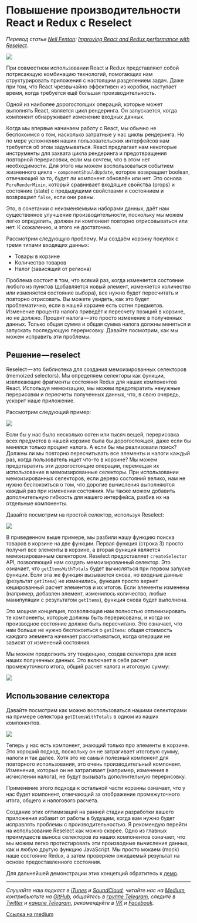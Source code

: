 # Повышение производительности React и Redux с Reselect

*Перевод статьи [Neil Fenton](http://blog.rangle.io/author/neil-fenton/): [Improving React and Redux performance with Reselect](http://blog.rangle.io/react-and-redux-performance-with-reselect/).*

![](https://cdn-images-1.medium.com/max/800/1*IZnhG2FnMcOg1KWTeGC4cA.gif)

При совместном использовании React и Redux представляют собой потрясающую комбинацию технологий, помогающих нам структурировать приложения с настоящим разделением задач. Даже при том, что React чрезвычайно эффективен из коробки, наступает время, когда требуется ещё большая производительность.

Одной из наиболее дорогостоящих операций, которые может выполнять React, является цикл рендеринга. Он запускается, когда компонент обнаруживает изменение входных данных.

Когда мы впервые начинаем работу с React, мы обычно не беспокоимся о том, насколько затратные у нас циклы рендеринга. Но по мере усложнения наших пользовательских интерфейсов нам требуется об этом задумываться. React предлагает нам некоторые инструменты для захвата цикла рендеринга и предотвращения повторной перерисовки, если мы сочтем, что в этом нет необходимости. Для этого мы можем воспользоваться событием жизненного цикла - `componentShouldUpdate`, которое возвращает boolean, отвечающий за то, будет ли компонент обновлён или нет. Это основа `PureRenderMixin`, который сравнивает входящие свойства (props) и состояние (state) с предыдущими свойствами и состоянием и возвращает `false`, если они равны.

Это, в сочетании с неизменяемыми наборами данных, даёт нам существенное улучшение производительности, поскольку мы можем легко определить, должен ли компонент повторно отрисовываться или нет. К сожалению, и этого не достаточно.

Рассмотрим следующую проблему. Мы создаём корзину покупок с тремя типами входящих данных:

* Товары в корзине
* Количество товаров
* Налог (зависящий от региона)

Проблема состоит в том, что всякий раз, когда изменяется состояние любого из пунктов (добавляется новый элемент, изменяется количество или изменяется состояние выбора), все нужно будет пересчитать и повторно отрисовать. Вы можете увидеть, как это будет проблематично, если в нашей корзине есть сотни предметов. Изменение процента налога приведёт к пересчету позиций в корзине, но не должно. Процент налога — это просто изменение в полученных данных. Только общая сумма и общая сумма налога должны меняться и запускать последующую перерисовку. Давайте посмотрим, как мы можем исправить эти проблемы.

## Решение — reselect

Reselect — это библиотека для создания мемоизированных селекторов (memoized selectors). Мы определяем селекторы как функции, извлекающие фрагменты состояния Redux для наших компонентов React. Используя мемоизацию, мы можем предотвратить ненужные перерисовки и пересчеты полученных данных, что, в свою очередь, ускорит наше приложение.

Рассмотрим следующий пример:

![](http://blog.rangle.io/content/images/2016/06/image00-1.png)

Если бы у нас было несколько сотен или тысяч вещей, перерисовка всех предметов в нашей корзине была бы дорогостоящей, даже если бы менялся только процент налога. А если бы мы реализовали поиск? Должны ли мы повторно пересчитывать все элементы и налоги каждый раз, когда пользователь ищет что-то в корзине? Мы можем предотвратить эти дорогостоящие операции, перемещая их использование в мемоизированные селекторы. При использовании мемоизированных селекторов, если дерево состояний велико, нам не нужно беспокоиться о том, что дорогие вычисления выполняются каждый раз при изменении состояния. Мы также можем добавить дополнительную гибкость для нашего интерфейса, разбив их на отдельные компоненты.

Давайте посмотрим на простой селектор, используя Reselect:

![](https://cdn-images-1.medium.com/max/800/1*0lw8ewr69e2LbanpzDPdZA.png)

В приведенном выше примере, мы разбили нашу функцию поиска товаров в корзине на две функции. Первая функция (строка 3) просто получит все элементы в корзине, а вторая функция является мемоизированным селектором. Reselect предоставляет `createSelector` API, позволяющий нам создать мемоизированный селектор. Это означает, что `getItemsWithTotals` будет вычисляться при первом запуске функции. Если эта же функция вызывается снова, но входные данные (результат `getItems`) не изменились, функция просто вернет кешированный расчет элементов и их итогов. Если элементы изменены (например, добавлен элемент, изменилось количество, любые манипуляции с результатом `getItems`), функция снова будет выполнена.

Это мощная концепция, позволяющая нам полностью оптимизировать те компоненты, которые должны быть перерисованы, и когда их производное состояние должно быть пересчитано. Это означает, что нам больше не нужно беспокоиться о `getItems`: общая стоимость каждого элемента начинает рассчитываться, когда операции не зависят от изменений состояния.

Мы можем продолжить эту тенденцию, создав селектора для всех наших полученных данных. Это включает в себя расчет промежуточного итога, общий расчет налога и итоговую сумму:

![](https://cdn-images-1.medium.com/max/800/1*lxAwkLSOmREVOv-KxTI1jQ.png)

## Использование селектора

Давайте посмотрим как можно воспользоваться нашими селекторами на примере селектора `getItemsWithTotals` в одном из наших компонентов.

![](https://cdn-images-1.medium.com/max/800/1*SXPUVWpXFNUpv1o0JoPTcw.png)

Теперь у нас есть компонент, знающий только про элементы в корзине. Это хороший подход, поскольку он не затрагивает итоговую сумму, налоги и так далее. Хотя это не самый полезный компонент для повторного использования, это очень производительный компонент. Изменения, которые он не затрагивает (например, изменения в исчислении налога), не будут вызывать дополнительную перерисовку.

Применение этого подхода к остальной части корзины означает, что у нас будет компонент, отвечающий за отображение промежуточного итога, общего и налогового расчета.

Создание этих оптимизаций на ранней стадии разработки вашего приложения избавит от работы в будущем, когда вам нужно будет исправлять проблемы с производительностью. Я рекомендую перейти на использование Reselect как можно скорее. Одно из главных преимуществ выноса селекторов из наших компонентов означает, что мы можем легко протестировать эти производные вычисления данных, как и любую другую функцию JavaScript. Мы просто мокаем (mock) наше состояние Redux, а затем проверяем ожидаемый результат на основе предоставленного состояния.

Для дальнейшей демонстрации этих концепций обратитесь к [демо](https://github.com/neilff/react-redux-performance
).

- - - -

*Слушайте наш подкаст в [iTunes](https://itunes.apple.com/ru/podcast/девшахта/id1226773343) и [SoundCloud](https://soundcloud.com/devschacht), читайте нас на [Medium](https://medium.com/devschacht), контрибьютьте на [GitHub](https://github.com/devSchacht), общайтесь в [группе Telegram](https://t.me/devSchacht), следите в [Twitter](https://twitter.com/DevSchacht) и [канале Telegram](https://t.me/devSchachtChannel), рекомендуйте в [VK](https://vk.com/devschacht) и [Facebook](https://www.facebook.com/devSchacht).*

[Ссылка на medium](https://medium.com/devschacht/neil-fenton-improving-react-and-redux-performance-with-reselect-40f1d3efba89)

